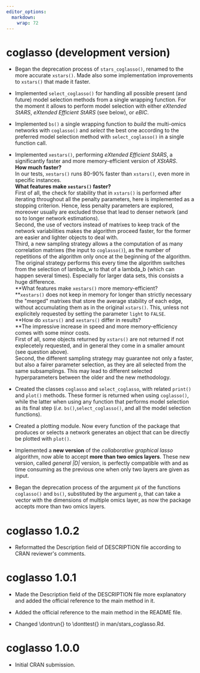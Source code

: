 ```yaml
---
editor_options: 
  markdown: 
    wrap: 72
---
```


# coglasso (development version)

-   Began the deprecation process of `stars_coglasso()`, renamed to the
    more accurate `xstars()`. Made also some implementation improvements
    to `xstars()` that made it faster.

-   Implemented `select_coglasso()` for handling all possible present
    (and future) model selection methods from a single wrapping
    function. For the moment it allows to perform model selection with
    either *eXtended StARS*, *eXtended* *Efficient StARS* (see below),
    or *eBIC*.

-   Implemented `bs()` a single wrapping function to *build* the
    multi-omics networks with `coglasso()` and *select* the best one
    according to the preferred model selection method with
    `select_coglasso()` in a single function call.

-   Implemented `xestars()`, performing *eXtended Efficient StARS*, a
    significantly faster and more memory-efficient version of *XStARS*.\
    **How much faster?**\
    In our tests, `xestars()` runs 80-90% faster than `xstars()`, even
    more in specific instances.\
    **What features make `xestars()` faster?**\
    First of all, the check for stability that in `xstars()` is
    performed after iterating throughout all the penalty parameters,
    here is implemented as a stopping criterion. Hence, less penalty
    parameters are explored, moreover usually are excluded those that
    lead to denser network (and so to longer network estimations).\
    Second, the use of vectors instead of matrixes to keep track of the
    network variabilities makes the algorithm proceed faster, for the
    former are easier and lighter objects to deal with.\
    Third, a new sampling strategy allows a the computation of as many
    correlation matrixes (the input to `coglasso()`), as the number of
    repetitions of the algorithm only once at the beginning of the
    algorithm. The original strategy performs this every time the
    algorithm switches from the selection of lambda_w to that of a
    lambda_b (which can happen several times). Especially for larger
    data sets, this consists a huge difference.\
    **What features make `xestars()` more memory-efficient?\
    **`xestars()` does not keep in memory for longer than strictly
    necessary the "merged" matrixes that store the average stability of
    each edge, without accumulating them as in the original `xstars()`.
    This, unless not explicitely requested by setting the parameter
    `light` to `FALSE`.\
    **How do `xstars()` and `xestars()` differ in results?\
    **The impressive increase in speed and more memory-efficiency comes
    with some minor costs.\
    First of all, some objects returned by `xstars()` are not returned
    if not explecetely requested, and in general they come in a smaller
    amount (see question above).\
    Second, the different sampling strategy may guarantee not only a
    faster, but also a fairer parameter selection, as they are all
    selected from the same subsamplings. This may lead to different
    selected hyperparameters between the older and the new methodology.

-   Created the classes `coglasso` and `select_coglasso`, with related
    `print()` and `plot()` methods. These former is returned when using
    `coglasso()`, while the latter when using any function that performs
    model selection as its final step (*i.e.*
    `bs()`,`select_coglasso()`, and all the model selection functions).

-   Created a plotting module. Now every function of the package that
    produces or selects a network generates an object that can be
    directly be plotted with `plot()`.

-   Implemented a **new version** of the *collaborative graphical lasso*
    algorithm, now able to accept **more than two omics layers**. These
    new version, called *general \|D\|* version, is perfectly compatible
    with and as time consuming as the previous one when only two layers
    are given as input.

-   Began the deprecation process of the argument `pX` of the functions
    `coglasso()` and `bs()`, substituted by the argument `p`, that can
    take a vector with the dimensions of multiple omics layer, as now
    the package accepts more than two omics layers.

# coglasso 1.0.2

-   Reformatted the Description field of DESCRIPTION file according to
    CRAN reviewer's comments.

# coglasso 1.0.1

-   Made the Description field of the DESCRIPTION file more explanatory
    and added the official reference to the main method in it.

-   Added the official reference to the main method in the README file.

-   Changed \dontrun{} to \donttest{} in man/stars_coglasso.Rd.

# coglasso 1.0.0

-   Initial CRAN submission.
